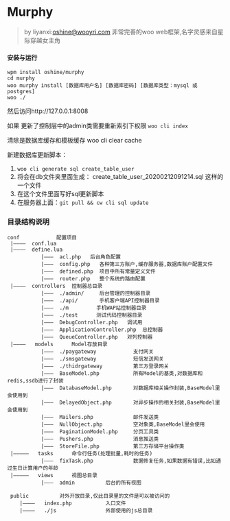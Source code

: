 # Murphy
>by liyanxi:oshine@wooyri.com
>非常完善的woo web框架,名字灵感来自星际穿越女主角

#### 安装与运行
```
wpm install oshine/murphy
cd murphy
woo murphy install [数据库用户名] [数据库密码] [数据库类型：mysql 或 postgres]
woo ./
```

然后访问http://127.0.0.1:8008


如果 更新了控制层中的admin类需要重新索引下权限
`woo cli index`

清除是数据库缓存和模板缓存
woo cli clear cache

新建数据库更新脚本：

1.  `woo cli generate sql create_table_user`
2.  将会在db文件夹里面生成： create_table_user_20200212091214.sql 这样的一个文件
3.  在这个文件里面写好sql更新脚本
4.  在服务器上面：`git pull && cw cli sql update`

### 目录结构说明
```
conf            配置项目
 |————  conf.lua   
 |————  define.lua  
           |———  acl.php   后台角色配置
           |———  config.php   各种第三方账户,缓存服务器,数据库账户配置文件
           |———  defined.php  项目中所有常量定义文件
           |———  router.php   整个系统的路由配置
 |————  controllers  控制器总目录
           |———  ./admin/     后台管理的控制器目录
           |———  ./api/       手机客户端API控制器目录
           |———  ./m         手机WAP站控制器目录
           |———  ./test      测试代码控制器目录
           |———  DebugController.php   调试用
           |———  ApplicationController.php  总控制器
           |———  QueueController.php   对列控制器
 |————   models      Model存放目录
           |———  ./paygateway            支付网关
           |———  ./smsgateway            短信发送网关
           |———  ./thidrgateway          第三方登录网关
           |———  BaseModel.php           所有Model的基类,对数据库和redis,ssdb进行了封装
           |———  DatabaseModel.php       对数据库相关操作封装,BaseModel里会使用到
           |———  DelayedObject.php       对异步操作的相关封装,BaseModel里会使用到
           |———  Mailers.php             邮件发送类
           |———  NullObject.php          空对象类,BaseModel里会使用
           |———  PaginationModel.php     分页工具类
           |———  Pushers.php             消息推送类
           |———  StoreFile.php           第三方存储平台操作类
 |—————   tasks      命令行任务(处理批量,耗时的任务)
           |———  fixTask.php             数据修复任务,如果数据有错误,比如通过生日计算用户的年龄
 |—————   views      视图总目录
           |———  admin          后台的所有视图

 public          对外开放目录,仅此目录里的文件是可以被访问的
    |————   index.php           入口文件
    |————   ./js                外部使用的js总目录
```
